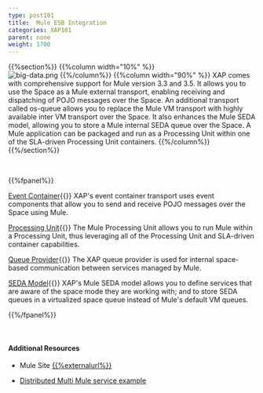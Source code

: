 ```yaml
---
type: post101
title:  Mule ESB Integration
categories: XAP101
parent: none
weight: 1700
---
```




{{%section%}}
{{%column width="10%" %}}
<br>
![big-data.png](/attachment_files/subject/mule.png)
{{%/column%}}
{{%column width="90%" %}}
XAP comes with comprehensive support for Mule version 3.3 and 3.5. It allows you to use the Space as a Mule external transport, enabling receiving and dispatching of POJO messages over the Space.
An additional transport called os-queue allows you to replace the Mule VM transport with highly available inter VM transport over the Space.
It also enhances the Mule SEDA model, allowing you to store a Mule internal SEDA queue over the Space.
A Mule application can be packaged and run as a Processing Unit  within one of the SLA-driven Processing Unit containers.
{{%/column%}}
{{%/section%}}



<br>


{{%fpanel%}}

[Event Container](./mule-event-container-transport.html){{<wbr>}}
XAP's event container transport uses event components that allow you to send and receive POJO messages over the Space using Mule.

[Processing Unit](./mule-processing-unit.html){{<wbr>}}
The Mule Processing Unit allows you to run Mule within a Processing Unit, thus leveraging all of the Processing Unit and SLA-driven container capabilities.

[Queue Provider](./mule-queue-provider.html){{<wbr>}}
The XAP queue provider is used for internal space-based communication between services managed by Mule.


[SEDA Model](./mule-seda-model.html){{<wbr>}}
XAP's Mule SEDA model allows you to define services that are aware of the space mode they are working with; and to store SEDA queues in a virtualized space queue instead of Mule's default VM queues.

{{%/fpanel%}}

<br>

#### Additional Resources
- Mule Site [{{%externalurl%}}](http://www.mulesoft.org/)

- [Distributed Multi Mule service example](/sbp/mule-esb-example.html)
